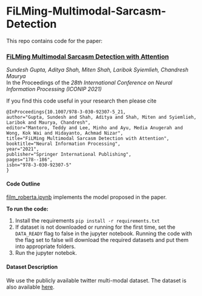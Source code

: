 # FiLMing-Multimodal-Sarcasm-Detection

This repo contains code for the paper:
### [FiLMing Multimodal Sarcasm Detection with Attention](https://arxiv.org/abs/2110.00416)
*Sundesh Gupta, Aditya Shah, Miten Shah, Laribok Syiemlieh, Chandresh Maurya* <br>
In the Proceedings of the <i>28th International Conference on Neural Information Processing (ICONIP 2021)</i>

If you find this code useful in your research then please cite
``` 
@InProceedings{10.1007/978-3-030-92307-5_21,
author="Gupta, Sundesh and Shah, Aditya and Shah, Miten and Syiemlieh, Laribok and Maurya, Chandresh",
editor="Mantoro, Teddy and Lee, Minho and Ayu, Media Anugerah and Wong, Kok Wai and Hidayanto, Achmad Nizar",
title="FiLMing Multimodal Sarcasm Detection with Attention",
booktitle="Neural Information Processing",
year="2021",
publisher="Springer International Publishing",
pages="178--186",
isbn="978-3-030-92307-5"
}
```

#### Code Outline

[film_roberta.ipynb](https://github.com/sundeshgupta/FiLMing-Multimodal-Sarcasm-Detection/blob/main/film_roberta.ipynb) implements the model proposed in the paper.

**To run the code:** 

1. Install the requirements `pip install -r requirements.txt`
2. If dataset is not downloaded or running for the first time, set the `DATA_READY` flag to false in the jupyter notebook. Running the code with the flag set to false will download the required datasets and put them into appropriate folders.
3. Run the jupyter notebok.

#### Dataset Description

We use the publicly available twitter multi-modal dataset. The dataset is also available [here](https://github.com/headacheboy/data-of-multimodal-sarcasm-detection).
